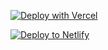 
[![Deploy with Vercel](https://vercel.com/button)](https://vercel.com/new/clone?repository-url=https%3A%2F%2Fgithub.com%2Fdannytlake%2Fcui-barebones&root-directory=composable-ui&project-name=composable-ui&repository-name=composable-ui&demo-title=Composable%20UI&demo-description=Open%20Source%20React%20Storefront%20for%20Composable%20Commerce&env=NEXTAUTH_URL,NEXTAUTH_SECRET)

<a href="https://app.netlify.com/start/deploy?repository=https://github.com/composable-com/composable-ui"><img src="https://www.netlify.com/img/deploy/button.svg" alt="Deploy to Netlify"></a>
